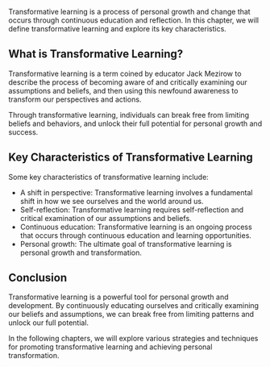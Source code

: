 
Transformative learning is a process of personal growth and change that occurs through continuous education and reflection. In this chapter, we will define transformative learning and explore its key characteristics.

What is Transformative Learning?
--------------------------------

Transformative learning is a term coined by educator Jack Mezirow to describe the process of becoming aware of and critically examining our assumptions and beliefs, and then using this newfound awareness to transform our perspectives and actions.

Through transformative learning, individuals can break free from limiting beliefs and behaviors, and unlock their full potential for personal growth and success.

Key Characteristics of Transformative Learning
----------------------------------------------

Some key characteristics of transformative learning include:

* A shift in perspective: Transformative learning involves a fundamental shift in how we see ourselves and the world around us.
* Self-reflection: Transformative learning requires self-reflection and critical examination of our assumptions and beliefs.
* Continuous education: Transformative learning is an ongoing process that occurs through continuous education and learning opportunities.
* Personal growth: The ultimate goal of transformative learning is personal growth and transformation.

Conclusion
----------

Transformative learning is a powerful tool for personal growth and development. By continuously educating ourselves and critically examining our beliefs and assumptions, we can break free from limiting patterns and unlock our full potential.

In the following chapters, we will explore various strategies and techniques for promoting transformative learning and achieving personal transformation.

